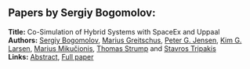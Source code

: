 <h2>Papers by Sergiy Bogomolov:</h2>
<p>
<b>Title:</b> Co-Simulation of Hybrid Systems with SpaceEx and Uppaal<br />
<b>Authors:</b> <a href="../authors/author_33.html">Sergiy Bogomolov</a>, <a href="../authors/author_122.html">Marius Greitschus</a>, <a href="../authors/author_148.html">Peter G. Jensen</a>, <a href="../authors/author_172.html">Kim G. Larsen</a>, <a href="../authors/author_199.html">Marius Mikučionis</a>, <a href="../authors/author_298.html">Thomas Strump</a> and <a href="../authors/author_314.html">Stavros Tripakis</a><br />
<b>Links:</b> <a href="../abstracts/abstract_17.pdf">Abstract</a>, <a href="../submissions/ecp15118159_BogomolovGreitschusJensenLarsenMikucionisStrumpTripakis.pdf">Full paper</a>
</p>